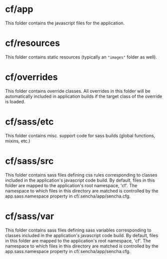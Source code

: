 # cf/app

This folder contains the javascript files for the application.

# cf/resources

This folder contains static resources (typically an `"images"` folder as well).

# cf/overrides

This folder contains override classes. All overrides in this folder will be 
automatically included in application builds if the target class of the override
is loaded.

# cf/sass/etc

This folder contains misc. support code for sass builds (global functions, 
mixins, etc.)

# cf/sass/src

This folder contains sass files defining css rules corresponding to classes
included in the application's javascript code build.  By default, files in this 
folder are mapped to the application's root namespace, 'cf'. The
namespace to which files in this directory are matched is controlled by the
app.sass.namespace property in cf/.sencha/app/sencha.cfg. 

# cf/sass/var

This folder contains sass files defining sass variables corresponding to classes
included in the application's javascript code build.  By default, files in this 
folder are mapped to the application's root namespace, 'cf'. The
namespace to which files in this directory are matched is controlled by the
app.sass.namespace property in cf/.sencha/app/sencha.cfg. 
